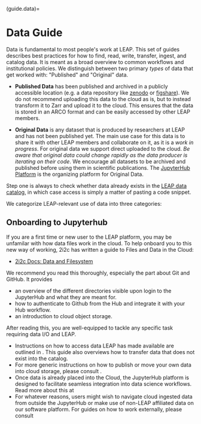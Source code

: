 (guide.data)=

# Data Guide

Data is fundamental to most people's work at LEAP. This set of guides describes best practices for how to find, read, write, transfer, ingest, and catalog data. It is meant as a broad overview to common workflows and institutional policies. We distinguish between two primary *types* of data that get worked with: "Published" and "Original" data.

- **Published Data** has been published and archived in a publicly accessible location (e.g. a data repository like [zenodo](https://zenodo.org) or [figshare](https://figshare.com)). We do not recommend uploading this data to the cloud as is, but to instead transform it to Zarr and upload it to the cloud. This ensures that the data is stored in an ARCO format and can be easily accessed by other LEAP members.

- **Original Data** is any dataset that is produced by researchers at LEAP and has not been published yet. The main use case for this data is to share it with other LEAP members and collaborate on it, as it is a *work in progress*. For original data we support direct uploaded to the cloud. *Be aware that original data could change rapidly as the data producer is iterating on their code*. We encourage all datasets to be archived and published before using them in scientific publications. The [JupyterHub Platform](reference.infrastructure.hub) is the organizing platform for Original Data.

Step one is always to check whether data already exists in the [LEAP data catalog](reference.infrastructure.catalog), in which case access is simply a matter of pasting a code snippet.

We categorize LEAP-relevant use of data into three categories:

## Onboarding to Jupyterhub

If you are a first time or new user to the LEAP platform, you may be unfamilar with how data files work in the cloud. To help onboard you to this new way of working, 2i2c has written a guide to Files and Data in the Cloud:

- [2i2c Docs: Data and Filesystem](https://docs.2i2c.org/user/topics/data/filesystem/)

We recommend you read this thoroughly, especially the part about Git and GitHub. It provides

- an overview of the different directories visible upon login to the JupyterHub and what they are meant for.
- how to authenticate to Github from the Hub and integrate it with your Hub workflow.
- an introduction to cloud object storage.

After reading this, you are well-equipped to tackle any specific task requiring data I/O and LEAP.

- Instructions on how to access data LEAP has made available are outlined in [](reference.infrastructure.catalog). This guide also overviews how to transfer data that does not exist into the catalog.
- For more generic instructions on how to publish or move your own data into cloud storage, please consult [](guides.data.ingestion).
- Once data is already placed into the Cloud, the JupyterHub platform is designed to facilitate seamless integration into data science workflows. Read more about this at [](guide.data.working)
- For whatever reasons, users might wish to navigate cloud ingested data from outside the JupyterHub or make use of non-LEAP affiliated data on our software platform. For guides on how to work externally, please consult [](guide.data.external)
